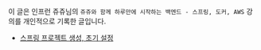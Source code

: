 이 글은 인프런 쥬쥬님의 `쥬쥬와 함께 하루만에 시작하는 백엔드 - 스프링, 도커, AWS` 강의를 개인적으로 기록한 글입니다.

- [스프링 프로젝트 생성, 초기 설정](https://github.com/skcy1515/Study-Record/blob/main/Spring/%EB%A7%9B%EC%A7%91%20%EB%A6%AC%EB%B7%B0%20%EC%84%9C%EB%B9%84%EC%8A%A4%20%EA%B0%9C%EB%B0%9C%ED%95%98%EA%B8%B0/%EC%B4%88%EA%B8%B0%EC%84%A4%EC%A0%95.md)
